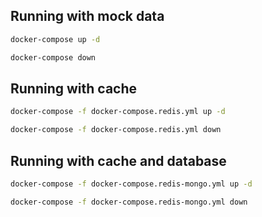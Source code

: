 ## Running with mock data

```bash
docker-compose up -d
```

```bash
docker-compose down
```

## Running with cache

```bash
docker-compose -f docker-compose.redis.yml up -d 
```

```bash
docker-compose -f docker-compose.redis.yml down
```

## Running  with cache and database

```bash
docker-compose -f docker-compose.redis-mongo.yml up -d 
```

```bash
docker-compose -f docker-compose.redis-mongo.yml down
```
